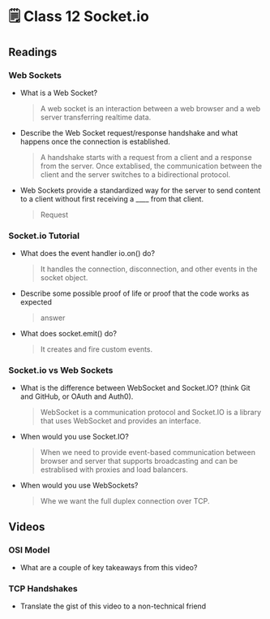 # 🗒️ Class 12 Socket.io

## Readings

### Web Sockets

- What is a Web Socket?
  > A web socket is an interaction between a web browser and a web server transferring realtime data.

- Describe the Web Socket request/response handshake and what happens once the connection is established.
  > A handshake starts with a request from a client and a response from the server. Once extablised, the communication between the client and the server switches to a bidirectional protocol.

- Web Sockets provide a standardized way for the server to send content to a client without first receiving a ____ from that client.
  > Request

### Socket.io Tutorial

- What does the event handler io.on() do?
  > It handles the connection, disconnection, and other events in the socket object.

- Describe some possible proof of life or proof that the code works as expected
  > answer

- What does socket.emit() do?
  > It creates and fire custom events.


### Socket.io vs Web Sockets

- What is the difference between WebSocket and Socket.IO? (think Git and GitHub, or OAuth and Auth0).
  > WebSocket is a communication protocol and Socket.IO is a library that uses WebSocket and provides an interface.

- When would you use Socket.IO?
  > When we need to provide event-based communication between browser and server that supports broadcasting and can be estrablised with proxies and load balancers.

- When would you use WebSockets?
  > Whe we want the full duplex connection over TCP.

## Videos

### OSI Model 

- What are a couple of key takeaways from this video?


### TCP Handshakes

- Translate the gist of this video to a non-technical friend
